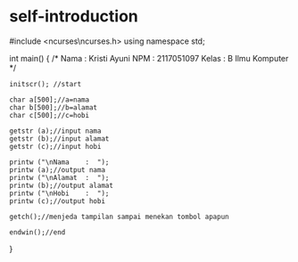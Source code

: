 # self-introduction
#include <ncurses\ncurses.h>
using namespace std;

int main()
{
	/* Nama  : Kristi Ayuni
	   NPM   : 2117051097
	   Kelas : B Ilmu Komputer
	*/
	
    initscr(); //start
    
    char a[500];//a=nama
	char b[500];//b=alamat
	char c[500];//c=hobi
	
	getstr (a);//input nama
	getstr (b);//input alamat
	getstr (c);//input hobi

	printw ("\nNama    :  ");
	printw (a);//output nama
	printw ("\nAlamat  :  ");
	printw (b);//output alamat
	printw ("\nHobi    :  ");
	printw (c);//output hobi

	getch();//menjeda tampilan sampai menekan tombol apapun

	endwin();//end 
	
}

